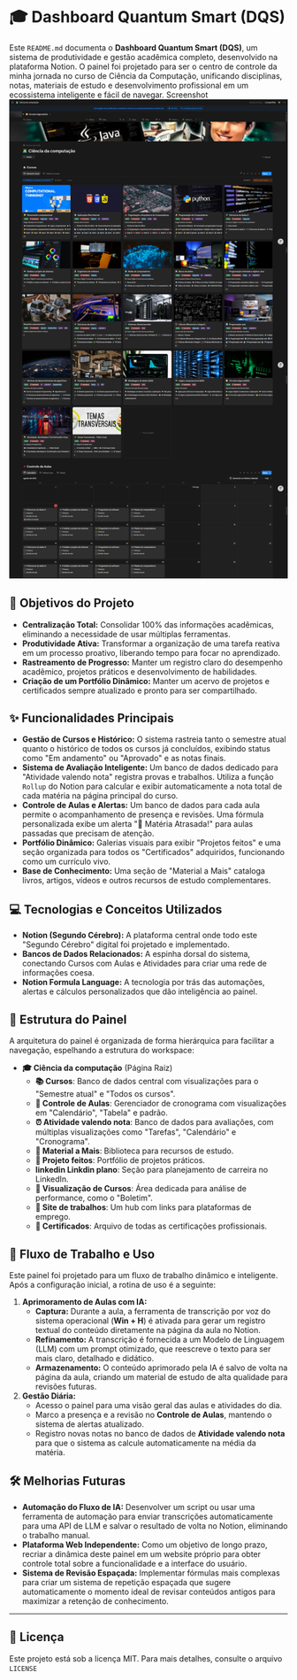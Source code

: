 
# 🎓 Dashboard Quantum Smart (DQS)

Este `README.md` documenta o **Dashboard Quantum Smart (DQS)**, um sistema de produtividade e gestão acadêmica completo, desenvolvido na plataforma Notion. O painel foi projetado para ser o centro de controle da minha jornada no curso de Ciência da Computação, unificando disciplinas, notas, materiais de estudo e desenvolvimento profissional em um ecossistema inteligente e fácil de navegar.
Screenshot
![](screencapture-notion.png)

## 🎯 Objetivos do Projeto

* **Centralização Total:** Consolidar 100% das informações acadêmicas, eliminando a necessidade de usar múltiplas ferramentas.
* **Produtividade Ativa:** Transformar a organização de uma tarefa reativa em um processo proativo, liberando tempo para focar no aprendizado.
* **Rastreamento de Progresso:** Manter um registro claro do desempenho acadêmico, projetos práticos e desenvolvimento de habilidades.
* **Criação de um Portfólio Dinâmico:** Manter um acervo de projetos e certificados sempre atualizado e pronto para ser compartilhado.

## ✨ Funcionalidades Principais

* **Gestão de Cursos e Histórico:** O sistema rastreia tanto o semestre atual quanto o histórico de todos os cursos já concluídos, exibindo status como "Em andamento" ou "Aprovado" e as notas finais.
* **Sistema de Avaliação Inteligente:** Um banco de dados dedicado para "Atividade valendo nota" registra provas e trabalhos. Utiliza a função `Rollup` do Notion para calcular e exibir automaticamente a nota total de cada matéria na página principal do curso.
* **Controle de Aulas e Alertas:** Um banco de dados para cada aula permite o acompanhamento de presença e revisões. Uma fórmula personalizada exibe um alerta "🚨 Matéria Atrasada!" para aulas passadas que precisam de atenção.
* **Portfólio Dinâmico:** Galerias visuais para exibir "Projetos feitos" e uma seção organizada para todos os "Certificados" adquiridos, funcionando como um currículo vivo.
* **Base de Conhecimento:** Uma seção de "Material a Mais" cataloga livros, artigos, vídeos e outros recursos de estudo complementares.

## 💻 Tecnologias e Conceitos Utilizados

* **Notion (Segundo Cérebro):** A plataforma central onde todo este "Segundo Cérebro" digital foi projetado e implementado.
* **Bancos de Dados Relacionados:** A espinha dorsal do sistema, conectando Cursos com Aulas e Atividades para criar uma rede de informações coesa.
* **Notion Formula Language:** A tecnologia por trás das automações, alertas e cálculos personalizados que dão inteligência ao painel.

## 📂 Estrutura do Painel

A arquitetura do painel é organizada de forma hierárquica para facilitar a navegação, espelhando a estrutura do workspace:

* **🎓 Ciência da computação** (Página Raiz)
    * **📚 Cursos**: Banco de dados central com visualizações para o "Semestre atual" e "Todos os cursos".
    * **📌 Controle de Aulas**: Gerenciador de cronograma com visualizações em "Calendário", "Tabela" e padrão.
    * **⏰ Atividade valendo nota**: Banco de dados para avaliações, com múltiplas visualizações como "Tarefas", "Calendário" e "Cronograma".
    * **📰 Material a Mais**: Biblioteca para recursos de estudo.
    * **🥇 Projeto feitos**: Portfólio de projetos práticos.
    * **linkedin Linkdin plano**: Seção para planejamento de carreira no LinkedIn.
    * **📄 Visualização de Cursos**: Área dedicada para análise de performance, como o "Boletim".
    * **💼 Site de trabalhos**: Um hub com links para plataformas de emprego.
    * **📜 Certificados**: Arquivo de todas as certificações profissionais.

## 🚀 Fluxo de Trabalho e Uso

Este painel foi projetado para um fluxo de trabalho dinâmico e inteligente. Após a configuração inicial, a rotina de uso é a seguinte:

1.  **Aprimoramento de Aulas com IA:**
    * **Captura:** Durante a aula, a ferramenta de transcrição por voz do sistema operacional (**Win + H**) é ativada para gerar um registro textual do conteúdo diretamente na página da aula no Notion.
    * **Refinamento:** A transcrição é fornecida a um Modelo de Linguagem (LLM) com um prompt otimizado, que reescreve o texto para ser mais claro, detalhado e didático.
    * **Armazenamento:** O conteúdo aprimorado pela IA é salvo de volta na página da aula, criando um material de estudo de alta qualidade para revisões futuras.
2.  **Gestão Diária:**
    * Acesso o painel para uma visão geral das aulas e atividades do dia.
    * Marco a presença e a revisão no **Controle de Aulas**, mantendo o sistema de alertas atualizado.
    * Registro novas notas no banco de dados de **Atividade valendo nota** para que o sistema as calcule automaticamente na média da matéria.

## 🛠 Melhorias Futuras

* **Automação do Fluxo de IA:** Desenvolver um script ou usar uma ferramenta de automação para enviar transcrições automaticamente para uma API de LLM e salvar o resultado de volta no Notion, eliminando o trabalho manual.
* **Plataforma Web Independente:** Como um objetivo de longo prazo, recriar a dinâmica deste painel em um website próprio para obter controle total sobre a funcionalidade e a interface do usuário.
* **Sistema de Revisão Espaçada:** Implementar fórmulas mais complexas para criar um sistema de repetição espaçada que sugere automaticamente o momento ideal de revisar conteúdos antigos para maximizar a retenção de conhecimento.

---

## 📝 Licença

Este projeto está sob a licença MIT. Para mais detalhes, consulte o arquivo `LICENSE`
